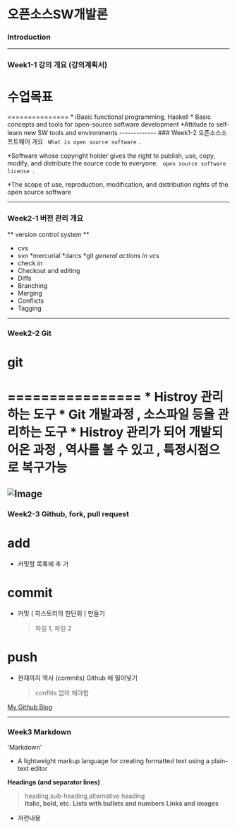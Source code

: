 # **오픈소스SW개발론**

### Introduction

-------------
### Week1-1 강의 개요 (강의계획서)
<h1> 수업목표</h1>
===============
   * iBasic functional programming, Haskell 
   * Basic concepts and tools for open-source software development
   *Attitude to self-learn new SW tools and environments
-------------
### Week1-2 오픈소스소프트웨어 개요
<code> What is open source software </code>.</p>
  *Software whose copyright holder gives the right to publish, use, copy, modify, and distribute the source code to everyone. 
<code> open source software license </code>.</p>
   *The scope of use, reproduction, modification, and distribution rights of the open source software

-------------
### Week2-1 버전 관리 개요
** version control system **
  * cvs
  * svn
  *mercurial
  *darcs
  *git
_general actions in vcs_
  * check in
  * Checkout and editing
  * Diffs
  * Branching
  * Merging
  * Conflicts
  * Tagging

-------------
### Week2-2 Git
<h1> git <h1>
================
* Histroy 관리하는 도구
* Git 개발과정 , 소스파일 등을 관리하는 도구
* Histroy 관리가 되어 개발되어온 과정 , 역사를 볼 수 있고 , 특정시점으로 복구가능

![Image](https://th.bing.com/th/id/R.1591954549cb4f45870949c4de53cdaf?rik=RcEP3rK4%2bsT4TA&riu=http%3a%2f%2fumaar.github.io%2fexperiments%2fgithub-3d-logo%2frender-2.jpg&ehk=VpOrW33N7blW8q7XMTSvR8krYhTyJ7ruH%2f%2fmUKlWXYM%3d&risl=&pid=ImgRaw&r=0)
-------------
### Week2-3 Github, fork, pull request
# add #
* 커밋할 목록에 추 가
# commit #
* 커밋 ( 히스토리의 한단위 ) 만들기
  > 파일 1, 파일 2
# push #
* 현재까지 역사 (commits) Github 에 밀어넣기
  > conflits 없이 해야함

[My Github Blog](https://github.com/kkanuseobin)

-------------
### Week3     Markdown
'Markdown'
* A lightweight markup language for creating formatted text using a plain-text editor

**Headings (and separator lines)**
 >heading,sub-heading,alternative heading  
**Italic, bold, etc.**
**Lists with bullets and numbers**
**Links and images**


* 저런내용

